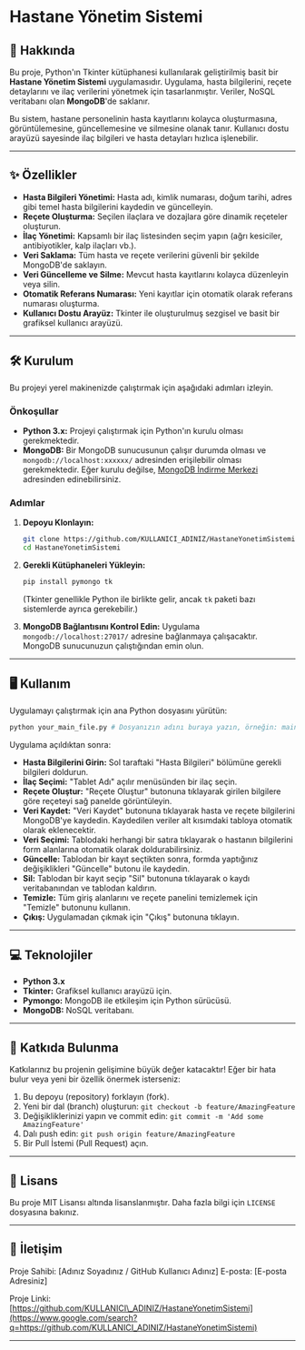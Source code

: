 


# Hastane Yönetim Sistemi




## 🚀 Hakkında

Bu proje, Python'ın Tkinter kütüphanesi kullanılarak geliştirilmiş basit bir **Hastane Yönetim Sistemi** uygulamasıdır. Uygulama, hasta bilgilerini, reçete detaylarını ve ilaç verilerini yönetmek için tasarlanmıştır. Veriler, NoSQL veritabanı olan **MongoDB**'de saklanır.

Bu sistem, hastane personelinin hasta kayıtlarını kolayca oluşturmasına, görüntülemesine, güncellemesine ve silmesine olanak tanır. Kullanıcı dostu arayüzü sayesinde ilaç bilgileri ve hasta detayları hızlıca işlenebilir.

-----

## ✨ Özellikler

  * **Hasta Bilgileri Yönetimi:** Hasta adı, kimlik numarası, doğum tarihi, adres gibi temel hasta bilgilerini kaydedin ve güncelleyin.
  * **Reçete Oluşturma:** Seçilen ilaçlara ve dozajlara göre dinamik reçeteler oluşturun.
  * **İlaç Yönetimi:** Kapsamlı bir ilaç listesinden seçim yapın (ağrı kesiciler, antibiyotikler, kalp ilaçları vb.).
  * **Veri Saklama:** Tüm hasta ve reçete verilerini güvenli bir şekilde MongoDB'de saklayın.
  * **Veri Güncelleme ve Silme:** Mevcut hasta kayıtlarını kolayca düzenleyin veya silin.
  * **Otomatik Referans Numarası:** Yeni kayıtlar için otomatik olarak referans numarası oluşturma.
  * **Kullanıcı Dostu Arayüz:** Tkinter ile oluşturulmuş sezgisel ve basit bir grafiksel kullanıcı arayüzü.

-----

## 🛠️ Kurulum

Bu projeyi yerel makinenizde çalıştırmak için aşağıdaki adımları izleyin.

### Önkoşullar

  * **Python 3.x:** Projeyi çalıştırmak için Python'ın kurulu olması gerekmektedir.
  * **MongoDB:** Bir MongoDB sunucusunun çalışır durumda olması ve `mongodb://localhost:xxxxxx/` adresinden erişilebilir olması gerekmektedir. Eğer kurulu değilse, [MongoDB İndirme Merkezi](https://www.mongodb.com/try/download/community) adresinden edinebilirsiniz.

### Adımlar

1.  **Depoyu Klonlayın:**

    ```bash
    git clone https://github.com/KULLANICI_ADINIZ/HastaneYonetimSistemi.git
    cd HastaneYonetimSistemi
    ```

2.  **Gerekli Kütüphaneleri Yükleyin:**

    ```bash
    pip install pymongo tk
    ```

    (Tkinter genellikle Python ile birlikte gelir, ancak `tk` paketi bazı sistemlerde ayrıca gerekebilir.)

3.  **MongoDB Bağlantısını Kontrol Edin:**
    Uygulama `mongodb://localhost:27017/` adresine bağlanmaya çalışacaktır. MongoDB sunucunuzun çalıştığından emin olun.

-----

## 🖥️ Kullanım

Uygulamayı çalıştırmak için ana Python dosyasını yürütün:

```bash
python your_main_file.py # Dosyanızın adını buraya yazın, örneğin: main.py veya hospital_app.py
```

Uygulama açıldıktan sonra:

  * **Hasta Bilgilerini Girin:** Sol taraftaki "Hasta Bilgileri" bölümüne gerekli bilgileri doldurun.
  * **İlaç Seçimi:** "Tablet Adı" açılır menüsünden bir ilaç seçin.
  * **Reçete Oluştur:** "Reçete Oluştur" butonuna tıklayarak girilen bilgilere göre reçeteyi sağ panelde görüntüleyin.
  * **Veri Kaydet:** "Veri Kaydet" butonuna tıklayarak hasta ve reçete bilgilerini MongoDB'ye kaydedin. Kaydedilen veriler alt kısımdaki tabloya otomatik olarak eklenecektir.
  * **Veri Seçimi:** Tablodaki herhangi bir satıra tıklayarak o hastanın bilgilerini form alanlarına otomatik olarak doldurabilirsiniz.
  * **Güncelle:** Tablodan bir kayıt seçtikten sonra, formda yaptığınız değişiklikleri "Güncelle" butonu ile kaydedin.
  * **Sil:** Tablodan bir kayıt seçip "Sil" butonuna tıklayarak o kaydı veritabanından ve tablodan kaldırın.
  * **Temizle:** Tüm giriş alanlarını ve reçete panelini temizlemek için "Temizle" butonunu kullanın.
  * **Çıkış:** Uygulamadan çıkmak için "Çıkış" butonuna tıklayın.

-----

## 💻 Teknolojiler

  * **Python 3.x**
  * **Tkinter:** Grafiksel kullanıcı arayüzü için.
  * **Pymongo:** MongoDB ile etkileşim için Python sürücüsü.
  * **MongoDB:** NoSQL veritabanı.

-----

## 🤝 Katkıda Bulunma

Katkılarınız bu projenin gelişimine büyük değer katacaktır\! Eğer bir hata bulur veya yeni bir özellik önermek isterseniz:

1.  Bu depoyu (repository) forklayın (fork).
2.  Yeni bir dal (branch) oluşturun: `git checkout -b feature/AmazingFeature`
3.  Değişikliklerinizi yapın ve commit edin: `git commit -m 'Add some AmazingFeature'`
4.  Dalı push edin: `git push origin feature/AmazingFeature`
5.  Bir Pull İstemi (Pull Request) açın.

-----

## 📄 Lisans

Bu proje MIT Lisansı altında lisanslanmıştır. Daha fazla bilgi için `LICENSE` dosyasına bakınız.

-----

## 📧 İletişim

Proje Sahibi: [Adınız Soyadınız / GitHub Kullanıcı Adınız]
E-posta: [E-posta Adresiniz]

Proje Linki: [https://github.com/KULLANICI\_ADINIZ/HastaneYonetimSistemi](https://www.google.com/search?q=https://github.com/KULLANICI_ADINIZ/HastaneYonetimSistemi)

-----
